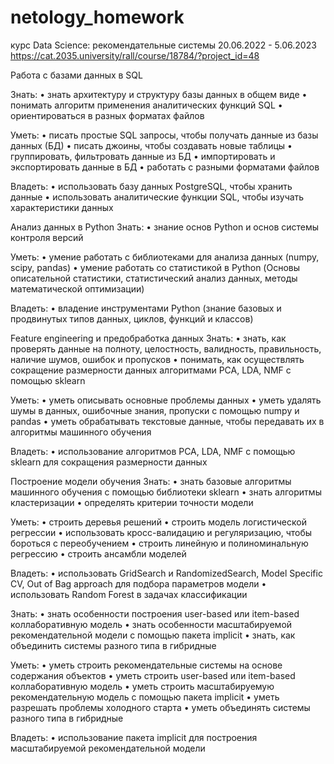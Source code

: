 # netology_homework
курс Data Science: рекомендательные системы 20.06.2022 - 5.06.2023
https://cat.2035.university/rall/course/18784/?project_id=48

Работа с базами данных в SQL

Знать:
• знать архитектуру и структуру базы данных в общем виде
• понимать алгоритм применения аналитических функций SQL
• ориентироваться в разных форматах файлов

Уметь:
• писать простые SQL запросы, чтобы получать данные из базы данных (БД)
• писать джоины, чтобы создавать новые таблицы
• группировать, фильтровать данные из БД
• импортировать и экспортировать данные в БД
• работать с разными форматами файлов

Владеть:
• использовать базу данных PostgreSQL, чтобы хранить данные
• использовать аналитические функции SQL, чтобы изучать характеристики данных

Анализ данных в Python
Знать:
• знание основ Python и основ системы контроля версий

Уметь:
• умение работать с библиотеками для анализа данных (numpy, scipy, pandas)
• умение работать со статистикой в Python (Основы описательной статистики, статистический анализ данных, методы математической оптимизации)

Владеть:
• владение инструментами Python (знание базовых и продвинутых типов данных, циклов, функций и классов)

Feature engineering и предобработка данных
Знать:
• знать, как проверять данные на полноту, целостность, валидность, правильность, наличие шумов, ошибок и пропусков
• понимать, как осуществлять сокращение размерности данных алгоритмами PCA, LDA, NMF с помощью sklearn

Уметь:
• уметь описывать основные проблемы данных
• уметь удалять шумы в данных, ошибочные знания, пропуски с помощью numpy и pandas
• уметь обрабатывать текстовые данные, чтобы передавать их в алгоритмы машинного обучения

Владеть:
• использование алгоритмов PCA, LDA, NMF с помощью sklearn для сокращения размерности данных

Построение модели обучения
Знать:
• знать базовые алгоритмы машинного обучения с помощью библиотеки sklearn
• знать алгоритмы кластеризации
• определять критерии точности модели

Уметь:
• строить деревья решений
• строить модель логистической регрессии
• использовать кросс-валидацию и регуляризацию, чтобы бороться с переобучением
• строить линейную и полиноминальную регрессию
• строить ансамбли моделей

Владеть:
• использовать GridSearch и RandomizedSearch, Model Specific CV, Out of Bag approach для подбора параметров модели
• использовать Random Forest в задачах классификации



Знать:
• знать особенности построения user-based или item-based коллаборативную модель
• знать особенности масштабируемой рекомендательной модели с помощью пакета implicit
• знать, как объединить системы разного типа в гибридные

Уметь:
• уметь строить рекомендательные системы на основе содержания объектов
• уметь строить user-based или item-based коллаборативную модель
• уметь строить масштабируемую рекомендательную модель с помощью пакета implicit
• уметь разрешать проблемы холодного старта
• уметь объединять системы разного типа в гибридные

Владеть:
• использование пакета implicit для построения масштабируемой рекомендательной модели


